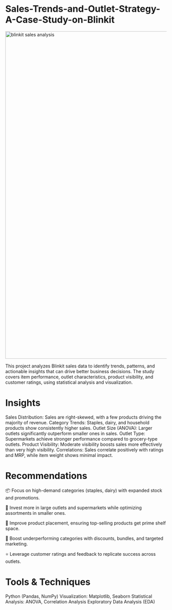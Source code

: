 # Sales-Trends-and-Outlet-Strategy-A-Case-Study-on-Blinkit
<img width="1536" height="1024" alt="blinkit sales analysis" src="https://github.com/user-attachments/assets/c421b2f0-a3e6-4f65-a6ac-6e03e03dba8e" />

This project analyzes Blinkit sales data to identify trends, patterns, and actionable insights that can drive better business decisions. The study covers item performance, outlet characteristics, product visibility, and customer ratings, using statistical analysis and visualization.

# Insights

Sales Distribution: Sales are right-skewed, with a few products driving the majority of revenue.
Category Trends: Staples, dairy, and household products show consistently higher sales.
Outlet Size (ANOVA): Larger outlets significantly outperform smaller ones in sales.
Outlet Type: Supermarkets achieve stronger performance compared to grocery-type outlets.
Product Visibility: Moderate visibility boosts sales more effectively than very high visibility.
Correlations: Sales correlate positively with ratings and MRP, while item weight shows minimal impact.

# Recommendations

📦 Focus on high-demand categories (staples, dairy) with expanded stock and promotions.

🏬 Invest more in large outlets and supermarkets while optimizing assortments in smaller ones.

🛒 Improve product placement, ensuring top-selling products get prime shelf space.

🎯 Boost underperforming categories with discounts, bundles, and targeted marketing.

⭐ Leverage customer ratings and feedback to replicate success across outlets.

# Tools & Techniques

Python (Pandas, NumPy)
Visualization: Matplotlib, Seaborn
Statistical Analysis: ANOVA, Correlation Analysis
Exploratory Data Analysis (EDA)
